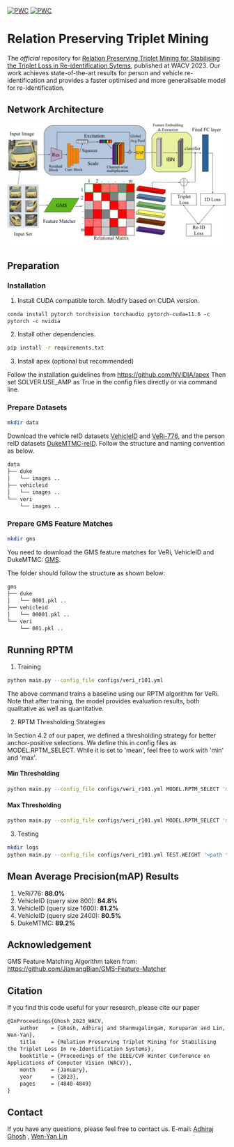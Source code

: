   [![PWC](https://img.shields.io/endpoint.svg?url=https://paperswithcode.com/badge/relation-preserving-triplet-mining-for/vehicle-re-identification-on-veri-776)](https://paperswithcode.com/sota/vehicle-re-identification-on-veri-776?p=relation-preserving-triplet-mining-for)
  [![PWC](https://img.shields.io/endpoint.svg?url=https://paperswithcode.com/badge/relation-preserving-triplet-mining-for/vehicle-re-identification-on-vehicleid-small)](https://paperswithcode.com/sota/vehicle-re-identification-on-vehicleid-small?p=relation-preserving-triplet-mining-for)

# Relation Preserving Triplet Mining

The *official* repository for [Relation Preserving Triplet Mining for Stabilising the Triplet Loss in Re-identification Sytems](https://openaccess.thecvf.com/content/WACV2023/html/Ghosh_Relation_Preserving_Triplet_Mining_for_Stabilising_the_Triplet_Loss_In_WACV_2023_paper.html), published at WACV 2023. Our work achieves state-of-the-art results for person and vehicle re-identification and provides a faster optimised and more generalisable model for re-identification.

## Network Architecture
![Architecture](images/architecture.png)

## Preparation

### Installation

1. Install CUDA compatible torch. Modify based on CUDA version.
```
conda install pytorch torchvision torchaudio pytorch-cuda=11.6 -c pytorch -c nvidia
```
2. Install other dependencies.
```bash
pip install -r requirements.txt
```

3. Install apex (optional but recommended)

Follow the installation guidelines from https://github.com/NVIDIA/apex
Then set SOLVER.USE_AMP as True in the config files directly or via command line.
### Prepare Datasets

```bash
mkdir data
```

Download the vehicle reID datasets [VehicleID](https://www.pkuml.org/resources/pku-vehicleid.html) and [VeRi-776](https://github.com/JDAI-CV/VeRidataset), and the person reID datasets [DukeMTMC-reID](https://arxiv.org/abs/1609.01775).
Follow the structure and naming convention as below.

```
data
├── duke
│   └── images ..
├── vehicleid
│   └── images ..
└── veri
    └── images ..
```

### Prepare GMS Feature Matches
```bash
mkdir gms
```

You need to download the GMS feature matches for VeRi, VehicleID and DukeMTMC: [GMS](https://drive.google.com/drive/folders/1hdk3pi4Bi_Tb2B7XcBmvwG91Sfisi6BO?usp=share_link).

The folder should follow the structure as shown below:
```
gms
├── duke
│   └── 0001.pkl ..
├── vehicleid
│   └── 00001.pkl ..
└── veri
    └── 001.pkl ..
```
## Running RPTM
1. Training
```bash
python main.py --config_file configs/veri_r101.yml 
```
The above command trains a baseline using our RPTM algorithm for VeRi. Note that after training, the model provides evaluation results, both qualitative as well as quantitative.

2. RPTM Thresholding Strategies

In Section 4.2 of our paper, we defined a thresholding strategy for better anchor-positive selections. We define this in config files as MODEL.RPTM_SELECT. While it is set to 'mean', feel free to work with 'min' and 'max'.

#### Min Thresholding
```bash
python main.py --config_file configs/veri_r101.yml MODEL.RPTM_SELECT 'min'
```

#### Max Thresholding
```bash
python main.py --config_file configs/veri_r101.yml MODEL.RPTM_SELECT 'max'
```

3. Testing
```bash
mkdir logs
python main.py --config_file configs/veri_r101.yml TEST.WEIGHT '<path to trained model>' TEST.EVAL True 
```

## Mean Average Precision(mAP) Results
1. VeRi776: **88.0%**
2. VehicleID (query size 800): **84.8%**
3. VehicleID (query size 1600): **81.2%**
4. VehicleID (query size 2400): **80.5%**
5. DukeMTMC: **89.2%**

## Acknowledgement

GMS Feature Matching Algorithm taken from: https://github.com/JiawangBian/GMS-Feature-Matcher

## Citation

If you find this code useful for your research, please cite our paper

```
@InProceedings{Ghosh_2023_WACV,
    author    = {Ghosh, Adhiraj and Shanmugalingam, Kuruparan and Lin, Wen-Yan},
    title     = {Relation Preserving Triplet Mining for Stabilising the Triplet Loss In re-Identification Systems},
    booktitle = {Proceedings of the IEEE/CVF Winter Conference on Applications of Computer Vision (WACV)},
    month     = {January},
    year      = {2023},
    pages     = {4840-4849}
}
```

## Contact

If you have any questions, please feel free to contact us. E-mail: [Adhiraj Ghosh](mailto:adhirajghosh1998@gmail.com) , [Wen-Yan Lin](mailto:daniellin@smu.edu.sg)
